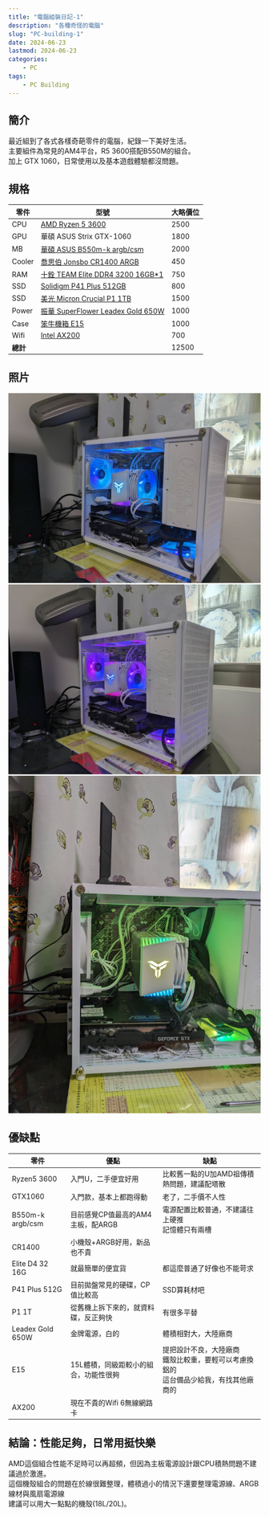 ```yaml
---
title: "電腦組裝日記-1"
description: "各種奇怪的電腦"
slug: "PC-building-1"
date: 2024-06-23
lastmod: 2024-06-23
categories:
    - PC
tags:
    - PC Building
---
```


## 簡介
最近組到了各式各樣奇葩零件的電腦，紀錄一下美好生活。<br>
主要組件為常見的AM4平台，R5 3600搭配B550M的組合。<br>
加上 GTX 1060，日常使用以及基本遊戲體驗都沒問題。

## 規格
|零件|型號|大略價位|
|--|--|--|
|CPU|[AMD Ryzen 5 3600](https://www.amd.com/zh-hant/product/8456)|2500|
|GPU|華碩 ASUS Strix GTX-1060|1800|
|MB |[華碩 ASUS B550m-k argb/csm](https://www.asus.com/tw/motherboards-components/motherboards/csm/prime-b550m-k-argb-csm/)|2000|
|Cooler|[喬思伯 Jonsbo CR1400 ARGB](https://www.jonsbo.com/products/CR1400.html)|450|
|RAM|[十銓 TEAM Elite DDR4 3200 16GB*1](https://www.teamgroupinc.com/tw/product-detail/memory/TEAMGROUP/elite-u-dimm-ddr4/elite-u-dimm-ddr4-TED416G3200C2201/)|750|
|SSD|[Solidigm P41 Plus 512GB](https://www.solidigmtechnology.cn/products/client/plus-series/p41.html)|800|
|SSD|[美光 Micron Crucial P1 1TB](https://www.crucial.tw/products/ssd/p1-ssd)|1500|
|Power|[振華 SuperFlower Leadex Gold 650W](https://www.super-flower.com.tw/zh-TW/products/leadex-gold-650w)|1000|
|Case|[笨牛機箱 E15](https://world.taobao.com/item/720957198918.htm)|1000|
|Wifi|[Intel AX200](https://www.intel.com.tw/content/www/tw/zh/products/sku/189347/intel-wifi-6-ax200-gig/specifications.html)|700|
|**總計**||12500|

## 照片
![pic 1](pic_1.jpg) ![pic 2](pic_2.jpg) ![pic 3](pic_3.jpg)

## 優缺點
|零件|優點|缺點|
|--|--|--|
|Ryzen5 3600|入門U，二手便宜好用|比較舊一點的U加AMD祖傳積熱問題，建議配塔散|
|GTX1060|入門款，基本上都跑得動|老了，二手價不人性|
|B550m-k argb/csm|目前感覺CP值最高的AM4主板，配ARGB|電源配置比較普通，不建議往上硬推<br>記憶體只有兩槽|
|CR1400|小機殼+ARGB好用，新品也不貴||
|Elite D4 32 16G|就最簡單的便宜貨|都這麼普通了好像也不能苛求|
|P41 Plus 512G|目前拋盤常見的硬碟，CP值比較高|SSD算耗材吧|
|P1 1T|從舊機上拆下來的，就資料碟，反正夠快|有很多平替|
|Leadex Gold 650W|金牌電源，白的|體積相對大，大陸廠商|
|E15|15L體積，同級距較小的組合，功能性很夠|提把設計不良，大陸廠商<br>鐵殼比較重，要輕可以考慮換鋁的<br>這台備品少給我，有找其他廠商的|
|AX200|現在不貴的Wifi 6無線網路卡||

## 結論：性能足夠，日常用挺快樂
AMD這個組合性能不足時可以再超頻，但因為主板電源設計跟CPU積熱問題不建議過於激進。<br>
這個機殼組合的問題在於線很難整理，體積過小的情況下還要整理電源線、ARGB線材與風扇電源線<br>
建議可以用大一點點的機殼(18L/20L)。